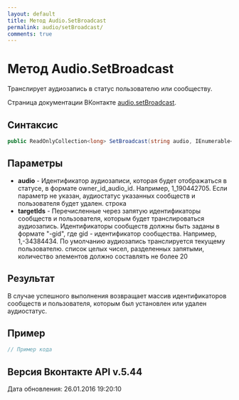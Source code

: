 ```yaml
---
layout: default
title: Метод Audio.SetBroadcast
permalink: audio/setBroadcast/
comments: true
---
```

# Метод Audio.SetBroadcast
Транслирует аудиозапись в статус пользователю или сообществу.

Страница документации ВКонтакте [audio.setBroadcast](https://vk.com/dev/audio.setBroadcast).

## Синтаксис
``` csharp
public ReadOnlyCollection<long> SetBroadcast(string audio, IEnumerable<long> targetIds)
```

## Параметры
+ **audio** - Идентификатор аудиозаписи, которая будет отображаться в статусе, в формате owner_id_audio_id. Например, 1_190442705. Если параметр не указан, аудиостатус указанных сообществ и пользователя будет удален. строка
+ **targetIds** - Перечисленные через запятую идентификаторы сообществ и пользователя, которым будет транслироваться аудиозапись. Идентификаторы сообществ должны быть заданы в формате "-gid", где gid - идентификатор сообщества. Например, 1,-34384434. По умолчанию аудиозапись транслируется текущему пользователю. список целых чисел, разделенных запятыми, количество элементов должно составлять не более 20

## Результат
В случае успешного выполнения возвращает массив идентификаторов сообществ и пользователя, которым был установлен или удален аудиостатус.

## Пример
``` csharp
// Пример кода
```

## Версия Вконтакте API v.5.44
Дата обновления: 26.01.2016 19:20:10
